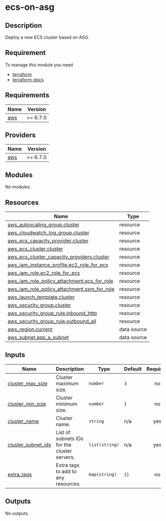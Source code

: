 # ecs-on-asg

## Description 

Deploy a new ECS cluster based on ASG.


## Requirement

To manage this module you need 
  - [terraform](https://www.terraform.io)
  - [terraform-docs](https://github.com/terraform-docs/terraform-docs)

<!-- BEGIN_TF_DOCS -->
## Requirements

| Name | Version |
|------|---------|
| <a name="requirement_aws"></a> [aws](#requirement\_aws) | >= 6.7.0 |

## Providers

| Name | Version |
|------|---------|
| <a name="provider_aws"></a> [aws](#provider\_aws) | >= 6.7.0 |

## Modules

No modules.

## Resources

| Name | Type |
|------|------|
| [aws_autoscaling_group.cluster](https://registry.terraform.io/providers/hashicorp/aws/latest/docs/resources/autoscaling_group) | resource |
| [aws_cloudwatch_log_group.cluster](https://registry.terraform.io/providers/hashicorp/aws/latest/docs/resources/cloudwatch_log_group) | resource |
| [aws_ecs_capacity_provider.cluster](https://registry.terraform.io/providers/hashicorp/aws/latest/docs/resources/ecs_capacity_provider) | resource |
| [aws_ecs_cluster.cluster](https://registry.terraform.io/providers/hashicorp/aws/latest/docs/resources/ecs_cluster) | resource |
| [aws_ecs_cluster_capacity_providers.cluster](https://registry.terraform.io/providers/hashicorp/aws/latest/docs/resources/ecs_cluster_capacity_providers) | resource |
| [aws_iam_instance_profile.ec2_role_for_ecs](https://registry.terraform.io/providers/hashicorp/aws/latest/docs/resources/iam_instance_profile) | resource |
| [aws_iam_role.ec2_role_for_ecs](https://registry.terraform.io/providers/hashicorp/aws/latest/docs/resources/iam_role) | resource |
| [aws_iam_role_policy_attachment.ecs_for_role](https://registry.terraform.io/providers/hashicorp/aws/latest/docs/resources/iam_role_policy_attachment) | resource |
| [aws_iam_role_policy_attachment.ssm_for_role](https://registry.terraform.io/providers/hashicorp/aws/latest/docs/resources/iam_role_policy_attachment) | resource |
| [aws_launch_template.cluster](https://registry.terraform.io/providers/hashicorp/aws/latest/docs/resources/launch_template) | resource |
| [aws_security_group.cluster](https://registry.terraform.io/providers/hashicorp/aws/latest/docs/resources/security_group) | resource |
| [aws_security_group_rule.inbound_http](https://registry.terraform.io/providers/hashicorp/aws/latest/docs/resources/security_group_rule) | resource |
| [aws_security_group_rule.outbound_all](https://registry.terraform.io/providers/hashicorp/aws/latest/docs/resources/security_group_rule) | resource |
| [aws_region.current](https://registry.terraform.io/providers/hashicorp/aws/latest/docs/data-sources/region) | data source |
| [aws_subnet.app_a_subnet](https://registry.terraform.io/providers/hashicorp/aws/latest/docs/data-sources/subnet) | data source |

## Inputs

| Name | Description | Type | Default | Required |
|------|-------------|------|---------|:--------:|
| <a name="input_cluster_max_size"></a> [cluster\_max\_size](#input\_cluster\_max\_size) | Cluster maximum size. | `number` | `3` | no |
| <a name="input_cluster_min_size"></a> [cluster\_min\_size](#input\_cluster\_min\_size) | Cluster minimum size. | `number` | `1` | no |
| <a name="input_cluster_name"></a> [cluster\_name](#input\_cluster\_name) | Cluster name. | `string` | n/a | yes |
| <a name="input_cluster_subnet_ids"></a> [cluster\_subnet\_ids](#input\_cluster\_subnet\_ids) | List of subnets IDs for the cluster servers. | `list(string)` | n/a | yes |
| <a name="input_extra_tags"></a> [extra\_tags](#input\_extra\_tags) | Extra tags to add to any resources. | `map(string)` | `{}` | no |

## Outputs

No outputs.
<!-- END_TF_DOCS -->